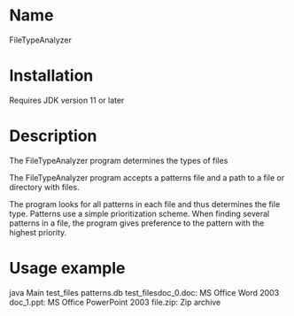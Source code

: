 # Name

FileTypeAnalyzer

# Installation

Requires JDK version 11 or later

# Description

The FileTypeAnalyzer program determines the types of files

The FileTypeAnalyzer program accepts a patterns file and a path to a file or directory with files.

The program looks for all patterns in each file and thus determines the file type. 
Patterns use a simple prioritization scheme. When finding several patterns in a file, the program gives preference to the pattern with the highest priority.

# Usage example

java Main test_files patterns.db
test_filesdoc_0.doc: MS Office Word 2003
doc_1.ppt: MS Office PowerPoint 2003
file.zip: Zip archive

